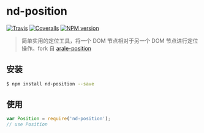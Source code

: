 # nd-position

[![Travis](https://img.shields.io/travis/ndfront/nd-position.svg?style=flat-square)](https://github.com/ndfront/nd-position)
[![Coveralls](https://img.shields.io/coveralls/ndfront/nd-position.svg?style=flat-square)](https://github.com/ndfront/nd-position)
[![NPM version](https://img.shields.io/npm/v/nd-position.svg?style=flat-square)](https://npmjs.org/package/nd-position)

> 简单实用的定位工具，将一个 DOM 节点相对于另一个 DOM 节点进行定位操作。fork 自 [arale-position](https://github.com/aralejs/position)

## 安装

```bash
$ npm install nd-position --save
```

## 使用

```js
var Position = require('nd-position');
// use Position
```
